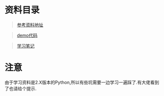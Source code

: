 # 资料目录
> [参考资料地址](http://www.runoob.com/python/python-intro.html)

> [demo代码](https://github.com/heweigeng1/PythonDemo)

> [学习笔记]()

# 注意
由于学习资料是2.X版本的Python,所以有些坑需要一边学习一遍踩了.有大佬看到了也请给个提示.
